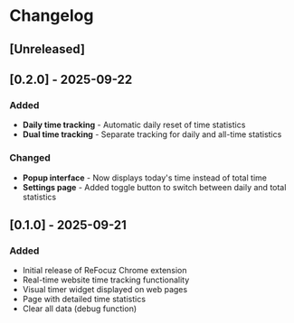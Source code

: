 # Changelog

## [Unreleased]

## [0.2.0] - 2025-09-22

### Added
- **Daily time tracking** - Automatic daily reset of time statistics
- **Dual time tracking** - Separate tracking for daily and all-time statistics

### Changed
- **Popup interface** - Now displays today's time instead of total time
- **Settings page** - Added toggle button to switch between daily and total statistics


## [0.1.0] - 2025-09-21

### Added
- Initial release of ReFocuz Chrome extension
- Real-time website time tracking functionality
- Visual timer widget displayed on web pages
- Page with detailed time statistics
- Clear all data (debug function)